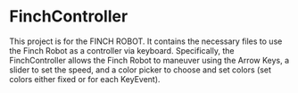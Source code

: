 FinchController
===============

This project is for the FINCH ROBOT. It contains the necessary files to use the Finch Robot as a controller via keyboard. Specifically, the FinchController allows the Finch Robot to maneuver using the Arrow Keys, a slider to set the speed, and a color picker to choose and set colors (set colors either fixed or for each KeyEvent).
